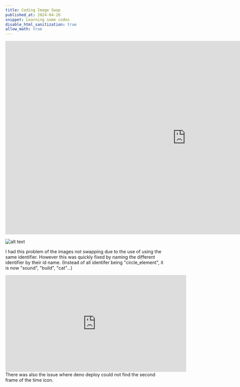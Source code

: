 ```yaml
---
title: Coding Image Swap
published_at: 2024-04-26
snippet: Learning some codes 
disable_html_sanitization: true
allow_math: true
---
```


<iframe width="1124" height="604" src="https://www.youtube.com/embed/vbnz6HGQMS0" title="Swapping Icon" frameborder="0" allow="accelerometer; autoplay; clipboard-write; encrypted-media; gyroscope; picture-in-picture; web-share" referrerpolicy="strict-origin-when-cross-origin" allowfullscreen></iframe>

![alt text](Png4/ErrorIdentifier.png)
<p>I had this problem of the images not swapping due to the use of using the same identifier. However this was quickly fixed by naming the different identifier by their id name. (Instead of all identifer being "circle_element", it is now "sound", "build", "cat"...)</p>

<iframe width="564" height="302" src="https://www.youtube.com/embed/YIGCHZuV2U4" title="Png Error" frameborder="0" allow="accelerometer; autoplay; clipboard-write; encrypted-media; gyroscope; picture-in-picture; web-share" referrerpolicy="strict-origin-when-cross-origin" allowfullscreen></iframe>
There was also the issue where deno deploy could not find the second frame of the time icon.
